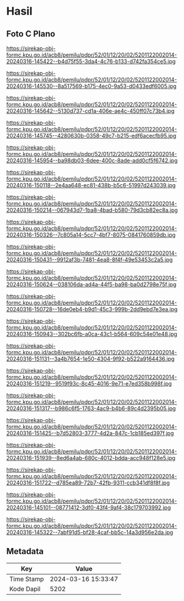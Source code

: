# Hasil

## Foto C Plano

https://sirekap-obj-formc.kpu.go.id/acb8/pemilu/pdpr/52/01/12/20/02/5201122002014-20240316-145422--b4d75f55-3da4-4c76-b133-d742fa354ce5.jpg

https://sirekap-obj-formc.kpu.go.id/acb8/pemilu/pdpr/52/01/12/20/02/5201122002014-20240316-145530--8a517569-b175-4ec0-9a53-d0433edf6005.jpg

https://sirekap-obj-formc.kpu.go.id/acb8/pemilu/pdpr/52/01/12/20/02/5201122002014-20240316-145642--5130d737-cd1a-406e-ae4c-450ff07c73b4.jpg

https://sirekap-obj-formc.kpu.go.id/acb8/pemilu/pdpr/52/01/12/20/02/5201122002014-20240316-145745--4280630b-0358-49c7-b215-edf6acecfb95.jpg

https://sirekap-obj-formc.kpu.go.id/acb8/pemilu/pdpr/52/01/12/20/02/5201122002014-20240316-145954--ba98db03-6dee-400c-8ade-add0cf5f6742.jpg

https://sirekap-obj-formc.kpu.go.id/acb8/pemilu/pdpr/52/01/12/20/02/5201122002014-20240316-150118--2e4aa648-ec81-438b-b5c6-51997d243039.jpg

https://sirekap-obj-formc.kpu.go.id/acb8/pemilu/pdpr/52/01/12/20/02/5201122002014-20240316-150214--067943d7-1ba8-4bad-b580-79d3cb82ec8a.jpg

https://sirekap-obj-formc.kpu.go.id/acb8/pemilu/pdpr/52/01/12/20/02/5201122002014-20240316-150326--7c805a14-5cc7-4bf7-8075-0841760859db.jpg

https://sirekap-obj-formc.kpu.go.id/acb8/pemilu/pdpr/52/01/12/20/02/5201122002014-20240316-150431--9912af3b-7481-4ea8-8f4f-49e53453c2a5.jpg

https://sirekap-obj-formc.kpu.go.id/acb8/pemilu/pdpr/52/01/12/20/02/5201122002014-20240316-150624--038106da-ad4a-44f5-ba98-ba0d2798e75f.jpg

https://sirekap-obj-formc.kpu.go.id/acb8/pemilu/pdpr/52/01/12/20/02/5201122002014-20240316-150728--16de0eb4-b9d1-45c3-999b-2dd9ebd7e3ea.jpg

https://sirekap-obj-formc.kpu.go.id/acb8/pemilu/pdpr/52/01/12/20/02/5201122002014-20240316-150943--302bc6fb-a0ca-43c1-b564-609c54e01e48.jpg

https://sirekap-obj-formc.kpu.go.id/acb8/pemilu/pdpr/52/01/12/20/02/5201122002014-20240316-151131--3a4b7654-1e50-4304-9f92-b522a9164436.jpg

https://sirekap-obj-formc.kpu.go.id/acb8/pemilu/pdpr/52/01/12/20/02/5201122002014-20240316-151219--9519f93c-8c45-4016-9e71-e7ed358b998f.jpg

https://sirekap-obj-formc.kpu.go.id/acb8/pemilu/pdpr/52/01/12/20/02/5201122002014-20240316-151317--b986c6f5-1763-4ac9-b4b6-89c4d2395b05.jpg

https://sirekap-obj-formc.kpu.go.id/acb8/pemilu/pdpr/52/01/12/20/02/5201122002014-20240316-151425--b7d52803-3777-4d2a-847c-1cb185ed397f.jpg

https://sirekap-obj-formc.kpu.go.id/acb8/pemilu/pdpr/52/01/12/20/02/5201122002014-20240316-151939--8ed6a4ab-680c-4012-bdda-acc948f128e5.jpg

https://sirekap-obj-formc.kpu.go.id/acb8/pemilu/pdpr/52/01/12/20/02/5201122002014-20240316-151722--d785ea89-72b7-42fb-9311-ccb341df8f8f.jpg

https://sirekap-obj-formc.kpu.go.id/acb8/pemilu/pdpr/52/01/12/20/02/5201122002014-20240316-145101--08771412-3df0-43f4-9af4-38c179703992.jpg

https://sirekap-obj-formc.kpu.go.id/acb8/pemilu/pdpr/52/01/12/20/02/5201122002014-20240316-145322--7abf91d5-bf28-4caf-bb5c-14a3d956e2da.jpg


## Metadata

| Key        | Value               |
| ---------- | ------------------- |
| Time Stamp | 2024-03-16 15:33:47 |
| Kode Dapil | 5202                |



